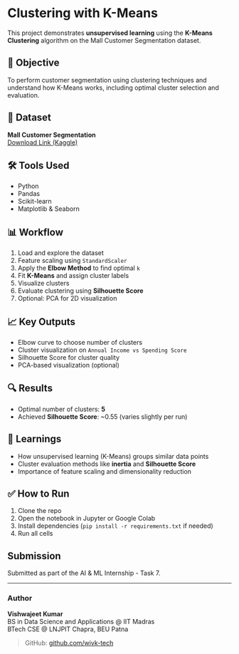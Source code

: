 # Clustering with K-Means

This project demonstrates **unsupervised learning** using the **K-Means Clustering** algorithm on the Mall Customer Segmentation dataset.

## 📌 Objective
To perform customer segmentation using clustering techniques and understand how K-Means works, including optimal cluster selection and evaluation.

## 📂 Dataset
**Mall Customer Segmentation**  
[Download Link (Kaggle)](https://www.kaggle.com/datasets/vjchoudhary7/customer-segmentation-tutorial-in-python)

## 🛠️ Tools Used
- Python
- Pandas
- Scikit-learn
- Matplotlib & Seaborn

## 📊 Workflow
1. Load and explore the dataset
2. Feature scaling using `StandardScaler`
3. Apply the **Elbow Method** to find optimal `k`
4. Fit **K-Means** and assign cluster labels
5. Visualize clusters
6. Evaluate clustering using **Silhouette Score**
7. Optional: PCA for 2D visualization

## 📈 Key Outputs
- Elbow curve to choose number of clusters
- Cluster visualization on `Annual Income vs Spending Score`
- Silhouette Score for cluster quality
- PCA-based visualization (optional)

## 🔍 Results
- Optimal number of clusters: **5**
- Achieved **Silhouette Score**: ~0.55 (varies slightly per run)

## 🧠 Learnings
- How unsupervised learning (K-Means) groups similar data points
- Cluster evaluation methods like **inertia** and **Silhouette Score**
- Importance of feature scaling and dimensionality reduction

## ✅ How to Run
1. Clone the repo
2. Open the notebook in Jupyter or Google Colab
3. Install dependencies (`pip install -r requirements.txt` if needed)
4. Run all cells


## Submission
Submitted as part of the AI & ML Internship - Task 7.

---

### Author
**Vishwajeet Kumar**  
BS in Data Science and Applications @ IIT Madras  
BTech CSE @ LNJPIT Chapra, BEU Patna
> GitHub: [github.com/wivk-tech](https://github.com/wivk-tech)
